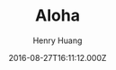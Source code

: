 ---
layout: JamstackTheme
title: Aloha
github: https://github.com/henryhuang/hexo-theme-aloha
demo: https://huangyijie.com/
author: Henry Huang
ssg: Hexo
date: 2016-08-27T16:11:12.000Z
description: A hexo theme, use semantic ui.
stale: true
---